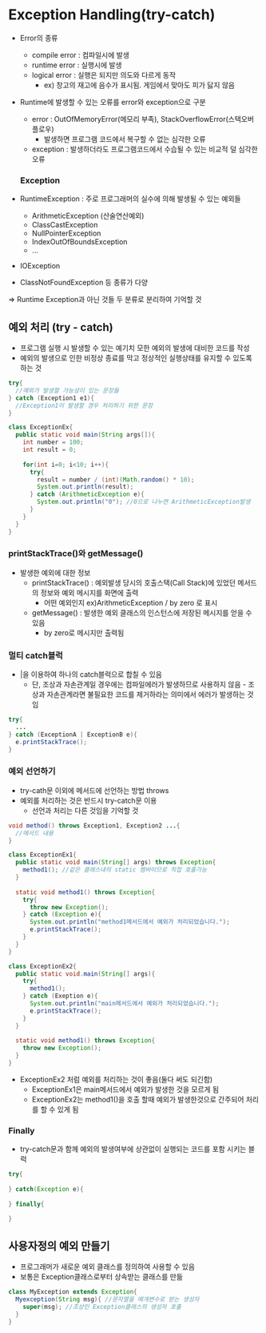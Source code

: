 # Exception Handling(try-catch)

- Error의 종류

  - compile error : 컴파일시에 발생
  - runtime error : 실행시에 발생
  - logical error : 실행은 되지만 의도와 다르게 동작
    - ex) 창고의 재고에 음수가 표시됨. 게임에서 맞아도 피가 닳지 않음

- Runtime에 발생할 수 있는 오류를 error와 exception으로 구분

  - error : OutOfMemoryError(메모리 부족), StackOverflowError(스택오버플로우)
    - 발생하면 프로그램 코드에서 복구할 수 없는 심각한 오류
  - exception : 발생하더라도 프로그램코드에서 수습될 수 있는 비교적 덜 심각한 오류

  ### Exception

- RuntimeException : 주로 프로그래머의 실수에 의해 발생될 수 있는 예외들

  - ArithmeticException (산술연산예외)
  - ClassCastException
  - NullPointerException
  - IndexOutOfBoundsException
  - ...

- IOException

- ClassNotFoundException 등 종류가 다양

=> Runtime Exception과 아닌 것들 두 분류로 분리하여 기억할 것

## 예외 처리 (try - catch)

- 프로그램 실행 시 발생할 수 있는 예기치 모한 예외의 발생에 대비한 코드를 작성
- 예외의 발생으로 인한 비정상 종료를 막고 정상적인 실행상태를 유지할 수 있도록 하는 것

```java
try{
  //예외가 발생할 가능성이 있는 문장들
} catch (Exception1 e1){
  //Exception1이 발생할 경우 처리하기 위한 문장
}
```

```java
class ExceptionEx{
  public static void main(String args[]){
    int number = 100;
    int result = 0;
    
    for(int i=0; i<10; i++){
      try{
        result = number / (int)(Math.random() * 10);
        System.out.println(result);
      } catch (ArithmeticException e){
        System.out.println("0"); //0으로 나누면 ArithmeticException발생
      }
    }
  }
}
```

### printStackTrace()와 getMessage()

- 발생한 예외에 대한 정보
  - printStackTrace() : 예외발생 당시의 호출스택(Call Stack)에 있었던 메서드의 정보와 예외 메시지를 화면에 출력
    - 어떤 예외인지 ex)ArithmeticException / by zero 로 표시
  - getMessage() : 발생한 예외 클래스의 인스턴스에 저장된 메시지를 얻을 수 있음
    - by zero로 메시지만 출력됨

### 멀티 catch블럭

- |을 이용하여 하나의 catch블럭으로 합칠 수 있음
  - 단, 조상과 자손관계일 경우에는 컴파일에러가 발생하므로 사용하지 않음 - 조상과 자손관계라면 불필요한 코드를 제거하라는 의미에서 에러가 발생하는 것임

```java
try{
  ...
} catch (ExceptionA | ExceptionB e){
  e.printStackTrace();
}
```

### 예외 선언하기

- try-cath문 이외에 메서드에 선언하는 방법 throws
- 예외를 처리하는 것은 반드시 try-catch문 이용
  - 선언과 처리는 다른 것임을 기억할 것

```java
void method() throws Exception1, Exception2 ...{
  //메서드 내용
}
```

```java
class ExceptionEx1{
  public static void main(String[] args) throws Exception{
    method1(); //같은 클래스내의 static 멤버이므로 직접 호출가능
  }
  
  static void method1() throws Exception{
    try{
      throw new Exception();
    } catch (Exception e){
      System.out.println("method1메서드에서 예외가 처리되었습니다.");
      e.printStackTrace();
    }
  }
}

class ExceptionEx2{
  public static void.main(String[] args){
    try{
      method1();
    } catch (Exeption e){
      System.out.println("main메서드에서 예외가 처리되었습니다.");
      e.printStackTrace();
    }
  }
  
  static void method1() throws Exception{
    throw new Exception();
  }
}
```

- ExceptionEx2 처럼 예외를 처리하는 것이 좋음(둘다 써도 되긴함)
  - ExceptionEx1은 main메서드에서 예외가 발생한 것을 모르게 됨
  - ExceptionEx2는 method1()을 호출 할때 예외가 발생한것으로 간주되어 처리를 할 수 있게 됨

### Finally

- try-catch문과 함께 예외의 발생여부에 상관없이 실행되는 코드를 포함 시키는 블럭

```java
try{
  
} catch(Exception e){
  
} finally{
  
}
```

## 사용자정의 예외 만들기

- 프로그래머가 새로운 예외 클래스를 정의하여 사용할 수 있음
- 보통은 Exception클래스로부터 상속받는 클래스를 만듦

```java
class MyException extends Exception{
  Myexception(String msg){ //문자열을 매개변수로 받는 생성자
    super(msg); //조상인 Exception클래스의 생성자 호출
  }
}
```

